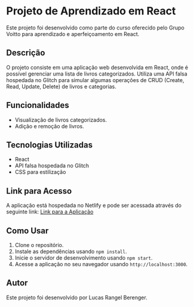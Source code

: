 # Projeto de Aprendizado em React

Este projeto foi desenvolvido como parte do curso oferecido pelo Grupo Voitto para aprendizado e aperfeiçoamento em React.

## Descrição

O projeto consiste em uma aplicação web desenvolvida em React, onde é possível gerenciar uma lista de livros categorizados. Utiliza uma API falsa hospedada no Glitch para simular algumas operações de CRUD (Create, Read, Update, Delete) de livros e categorias.

## Funcionalidades

- Visualização de livros categorizados.
- Adição e remoção de livros.

## Tecnologias Utilizadas

- React
- API falsa hospedada no Glitch
- CSS para estilização

## Link para Acesso

A aplicação está hospedada no Netlify e pode ser acessada através do seguinte link: [Link para a Aplicação](https://whimsical-figolla-68ac47.netlify.app/)

## Como Usar

1. Clone o repositório.
2. Instale as dependências usando `npm install`.
3. Inicie o servidor de desenvolvimento usando `npm start`.
4. Acesse a aplicação no seu navegador usando `http://localhost:3000`.

## Autor

Este projeto foi desenvolvido por Lucas Rangel Berenger.

